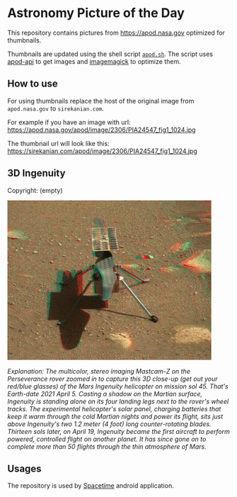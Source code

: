 # Astronomy Picture of the Day

This repository contains pictures from https://apod.nasa.gov optimized for thumbnails.

Thumbnails are updated using the shell script [`apod.sh`](apod.sh). The script
uses [apod-api](https://github.com/nasa/apod-api) to get images and [imagemagick](https://imagemagick.org) to
optimize them.

## How to use

For using thumbnails replace the host of the original image from `apod.nasa.gov` to `sirekanian.com`.

For example if you have an image with url:<br>
https://apod.nasa.gov/apod/image/2306/PIA24547_fig1_1024.jpg

The thumbnail url will look like this:<br>
https://sirekanian.com/apod/image/2306/PIA24547_fig1_1024.jpg

## 3D Ingenuity

Copyright: (empty)

[![the picture of the day][1]][2]

_Explanation: The multicolor, stereo imaging Mastcam-Z on the Perseverance rover zoomed in to capture this 3D close-up (get out your red/blue glasses) of the Mars Ingenuity helicopter on mission sol 45. That's Earth-date 2021 April 5. Casting a shadow on the Martian surface, Ingenuity is standing alone on its four landing legs next to the rover's wheel tracks. The experimental helicopter's solar panel, charging batteries that keep it warm through the cold Martian nights and power its flight, sits just above Ingenuity's two 1.2 meter (4 foot) long counter-rotating blades. Thirteen sols later, on April 19, Ingenuity became the first aircraft to perform powered, controlled flight on another planet. It has since gone on to complete more than 50 flights through the thin atmosphere of Mars._

## Usages

The repository is used by [Spacetime][3] android application.

[1]: image/2306/PIA24547_fig1_1024.jpg

[2]: https://apod.nasa.gov/apod/image/2306/PIA24547_fig1_1024.jpg

[3]: https://github.com/sirekanian/spacetime
